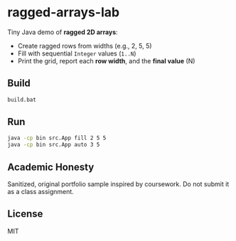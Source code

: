# ragged-arrays-lab

Tiny Java demo of **ragged 2D arrays**:
- Create ragged rows from widths (e.g., 2, 5, 5)
- Fill with sequential `Integer` values (`1..N`)
- Print the grid, report each **row width**, and the **final value** (N)

## Build
```bat
build.bat
```

## Run
```bat
java -cp bin src.App fill 2 5 5
java -cp bin src.App auto 3 5
```

## Academic Honesty

Sanitized, original portfolio sample inspired by coursework.
Do not submit it as a class assignment.

## License

MIT
